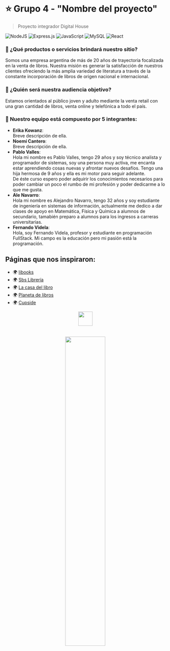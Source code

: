 # ⭐ Grupo 4 - "Nombre del proyecto"

> Proyecto integrador Digital House <br />

![NodeJS](https://img.shields.io/badge/node.js-6DA55F?style=for-the-badge&logo=node.js&logoColor=white)
![Express.js](https://img.shields.io/badge/express.js-%23404d59.svg?style=for-the-badge&logo=express&logoColor=%2361DAFB)
![JavaScript](https://img.shields.io/badge/javascript-%23323330.svg?style=for-the-badge&logo=javascript&logoColor=%23F7DF1E)
![MySQL](https://img.shields.io/badge/mysql-%2300f.svg?style=for-the-badge&logo=mysql&logoColor=white)
![React](https://img.shields.io/badge/react-%2320232a.svg?style=for-the-badge&logo=react&logoColor=%2361DAFB)

### 🚀 ¿Qué productos o servicios brindará nuestro sitio?

Somos una empresa argentina de más de 20 años de trayectoria focalizada en la venta de libros. Nuestra misión es generar la satisfacción de nuestros clientes ofreciendo la más amplia variedad de literatura a través de la constante incorporación de libros de origen nacional e internacional.

### 🎯 ¿Quién será nuestra audiencia objetivo?

Estamos orientados al público joven y adulto mediante la venta retail con una gran cantidad de libros, venta online y telefónica a todo el país.

### 📌 Nuestro equipo está compuesto por 5 integrantes:

- **Erika Kowanz**: <br />
  Breve descripción de ella.
- **Noemí Cantero**: <br />
  Breve descripción de ella.
- **Pablo Valles**: <br />
  Hola mi nombre es Pablo Valles, tengo 29 años y soy técnico analista y programador de sistemas, soy una persona muy activa, me encanta estar aprendiendo cosas nuevas y afrontar nuevos desafíos. Tengo una hija hermosa de 9 años y ella es mi motor para seguir adelante.<br />
  De éste curso espero poder adquirir los conocimientos necesarios para poder cambiar un poco el rumbo de mi profesión y poder dedicarme a lo que me gusta.
- **Ale Navarro**: <br />
  Hola mi nombre es Alejandro Navarro, tengo 32 años y soy estudiante de ingeniería en sistemas de información, actualmente me dedico a dar clases de apoyo en Matemática, Física y Química a alumnos de secundario, tamabién preparo a alumnos para los ingresos a carreras universitarias.
- **Fernando Videla**: <br />
  Hola, soy Fernando Videla, profesor y estudiante en programación FullStack. Mi campo es la educación pero mi pasión está la programación.

## Páginas que nos inspiraron:

- 🌍 [libooks](https://libooks.com/)
- 🌍 [Sbs Librería](https://www.sbs.com.ar/)
- 🌍 [La casa del libro](https://www.casadellibro.com/)
- 🌍 [Planeta de libros](https://www.planetadelibros.com.ar/)
- 🌍 [Cupside](https://www.cuspide.com/)

<div align="center">
 <img src="https://media.giphy.com/media/hvRJCLFzcasrR4ia7z/giphy.gif" width="45px"> <br/><br/><br/>
 <img src="https://i.ibb.co/ctF0sBC/image-9.jpg" width="50%">
</div>
